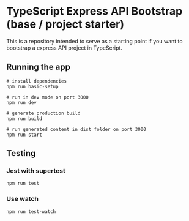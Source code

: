 # TypeScript Express API Bootstrap (base / project starter)

This is a repository intended to serve as a starting point if you want to bootstrap a express API project in TypeScript.

## Running the app

```
# install dependencies
npm run basic-setup

# run in dev mode on port 3000
npm run dev

# generate production build
npm run build

# run generated content in dist folder on port 3000
npm run start
```

## Testing

### Jest with supertest

```
npm run test
```

### Use watch
```
npm run test-watch
```